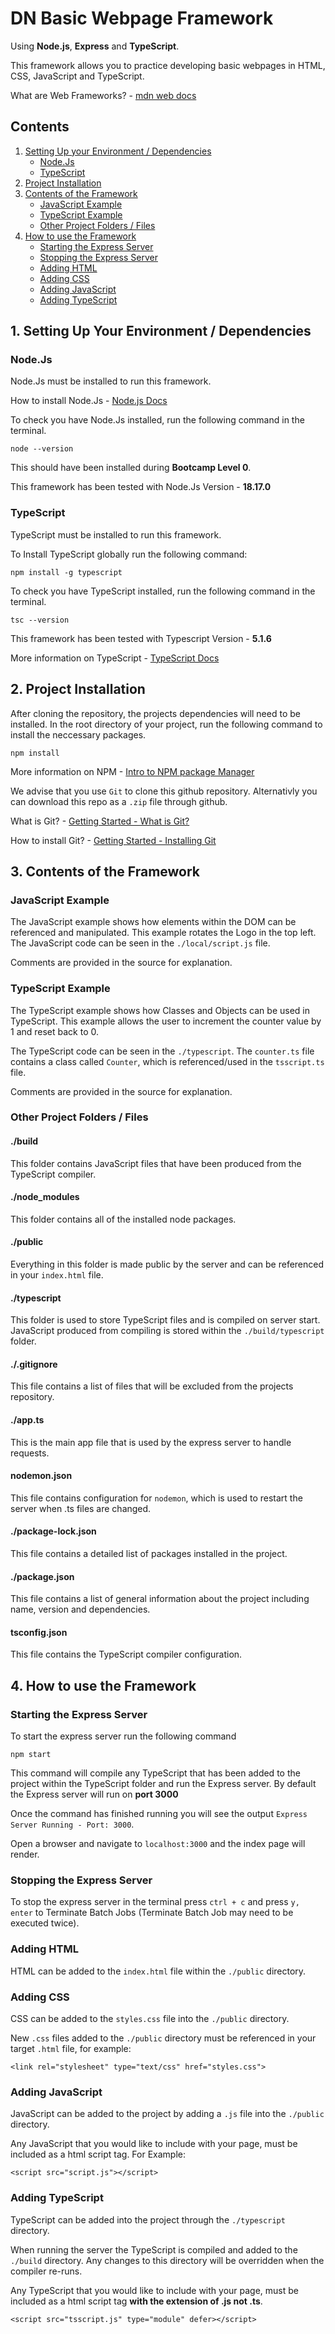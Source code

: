 # DN Basic Webpage Framework
Using **Node.js**, **Express** and **TypeScript**.

This framework allows you to practice developing basic webpages in HTML, CSS, JavaScript and TypeScript.

What are Web Frameworks? - [mdn web docs](https://developer.mozilla.org/en-US/docs/Learn/Server-side/First_steps/Web_frameworks)

## Contents
1. [Setting Up your Environment / Dependencies](#1-setting-up-your-environment--dependencies)
    - [Node.Js](#nodejs)
    - [TypeScript](#typescript)
2. [Project Installation](#2-project-installation)
3. [Contents of the Framework](#3-contents-of-the-framework)
    - [JavaScript Example](#javascript-example)
    - [TypeScript Example](#typescript-example)
    - [Other Project Folders / Files](#other-project-folders--files)
4. [How to use the Framework](#4-how-to-use-the-framework)
    - [Starting the Express Server](#starting-the-express-server)
    - [Stopping the Express Server](#stopping-the-express-server)
    - [Adding HTML](#adding-html)
    - [Adding CSS](#adding-css)
    - [Adding JavaScript](#adding-javascript)
    - [Adding TypeScript](#adding-typescript)


## 1. Setting Up Your Environment / Dependencies
### Node.Js
Node.Js must be installed to run this framework.

How to install Node.Js - [Node.js Docs](https://nodejs.dev/en/learn/how-to-install-nodejs/)

To check you have Node.Js installed, run the following command in the terminal.

`node --version`

This should have been installed during **Bootcamp Level 0**.

This framework has been tested with Node.Js Version - **18.17.0**

### TypeScript
TypeScript must be installed to run this framework.

To Install TypeScript globally run the following command:

`npm install -g typescript`

To check you have TypeScript installed, run the following command in the terminal.

`tsc --version`

This framework has been tested with Typescript Version - **5.1.6**

More information on TypeScript - [TypeScript Docs](https://www.typescriptlang.org/docs/)

## 2. Project Installation
After cloning the repository, the projects dependencies will need to be installed. In the root directory of your project, run the following command to install the neccessary packages.

`npm install`

More information on NPM - [Intro to NPM package Manager](https://nodejs.dev/en/learn/an-introduction-to-the-npm-package-manager/)

We advise that you use `Git` to clone this github repository. Alternativly you can download this repo as a `.zip` file through github.

What is Git? - [Getting Started - What is Git?](https://git-scm.com/book/en/v2/Getting-Started-What-is-Git%3F)

How to install Git? - [Getting Started - Installing Git](https://git-scm.com/book/en/v2/Getting-Started-Installing-Git)

## 3. Contents of the Framework
### JavaScript Example
The JavaScript example shows how elements within the DOM can be referenced and manipulated. This example rotates the Logo in the top left. The  JavaScript code can be seen in the `./local/script.js` file.

Comments are provided in the source for explanation.

### TypeScript Example
The TypeScript example shows how Classes and Objects can be used in TypeScript. This example allows the user to increment the counter value by 1 and reset back to 0.

The TypeScript code can be seen in the `./typescript`. The `counter.ts` file contains a class called `Counter`, which is referenced/used in the `tsscript.ts` file.

Comments are provided in the source for explanation.

### Other Project Folders / Files
#### ./build
This folder contains JavaScript files that have been produced from the TypeScript compiler.
#### ./node_modules
This folder contains all of the installed node packages.
#### ./public
Everything in this folder is made public by the server and can be referenced in your `index.html` file.
#### ./typescript
This folder is used to store TypeScript files and is compiled on server start. JavaScript produced from compiling is stored within the `./build/typescript` folder.
#### ./.gitignore
This file contains a list of files that will be excluded from the projects repository.
#### ./app.ts
This is the main app file that is used by the express server to handle requests.
#### nodemon.json
This file contains configuration for `nodemon`, which is used to restart the server when .ts files are changed.
#### ./package-lock.json
This file contains a detailed list of packages installed in the project.
#### ./package.json
This file contains a list of general information about the project including name, version and dependencies.
#### tsconfig.json
This file contains the TypeScript compiler configuration.


## 4. How to use the Framework
### Starting the Express Server
To start the express server run the following command

`npm start`

This command will compile any TypeScript that has been added to the project within the TypeScript folder and run the Express server. By default the Express server will run on **port 3000**

Once the command has finished running you will see the output `Express Server Running - Port: 3000`. 

Open a browser and navigate to `localhost:3000` and the index page will render.

### Stopping the Express Server
To stop the express server in the terminal press `ctrl + c` and press `y, enter` to Terminate Batch Jobs (Terminate Batch Job may need to be executed twice).

### Adding HTML
HTML can be added to the `index.html` file within the `./public` directory.

### Adding CSS
CSS can be added to the `styles.css` file into the `./public` directory.

New `.css` files added to the `./public` directory must be referenced in your target `.html` file, for example:

`<link rel="stylesheet" type="text/css" href="styles.css">`

### Adding JavaScript
JavaScript can be added to the project by adding a `.js` file into the `./public` directory.

Any JavaScript that you would like to include with your page, must be included as a html script tag. For Example:

`<script src="script.js"></script>`

### Adding TypeScript
TypeScript can be added into the project through the `./typescript` directory.

When running the server the TypeScript is compiled and added to the `./build` directory. Any changes to this directory will be overridden when the compiler re-runs.

Any TypeScript that you would like to include with your page, must be included as a html script tag **with the extension of .js not .ts**.

`<script src="tsscript.js" type="module" defer></script>`
